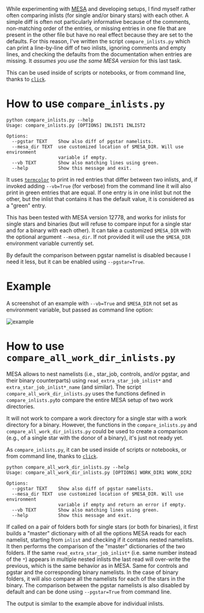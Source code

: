 
While experimenting with [MESA](http://mesa.sourceforge.net/) and developing setups, I find myself
rather often comparing inlists (for single and/or binary stars) with
each other. A simple diff is often not particularly informative
because of the comments, non-matching order of the entries, or missing
entries in one file that are present in the other file but have no
real effect because they are set to the defaults. For this reason,
I've written the script `compare_inlists.py` which can print a
line-by-line diff of two inlists, ignoring comments and empty lines,
and checking the defaults from the documentation when entries are
missing. It *assumes you use the same MESA version* for this last task.

This can be used inside of scripts or notebooks, or from command line, thanks to [`click`](https://github.com/pallets/click).


# How to use `compare_inlists.py`


```
python compare_inlists.py --help
Usage: compare_inlists.py [OPTIONS] INLIST1 INLIST2

Options:
  --pgstar TEXT    Show also diff of pgstar namelists.
  --mesa_dir TEXT  use customized location of $MESA_DIR. Will use environment
                   variable if empty.
  --vb TEXT        Show also matching lines using green.
  --help           Show this message and exit.
```

It uses [`termcolor`](https://pypi.org/project/termcolor/) to print in red entries that differ between
two inlists, and, if invoked adding `--vb=True` (for verbose) from the command
line it will also print in green entries that are equal. If one entry
is in one inlist but not the other, but the inlist that contains it 
has the default value, it is considered as a "green" entry.

This has been tested with MESA version 12778, and works for inlists
for single stars and binaries (but will refuse to compare input for a
single star and for a binary with each other). It can take a
customized `$MESA_DIR` with the optional argument `--mesa_dir`. If not
provided it will use the `$MESA_DIR` environment variable currently
set.

By default the comparison between pgstar namelist is disabled because
I need it less, but it can be enabled using `--pgstar=True`.

# Example

A screenshot of an example with `--vb=True` and `$MESA_DIR` not set as
environment variable, but passed as command line option:

![example](/examples/verbose.png?raw=true "verbose output")


# How to use `compare_all_work_dir_inlists.py`

MESA allows to nest namelists (i.e., star_job, controls, and/or
pgstar, and their binary counterparts) using `read_extra_star_job_inlist*` and
`extra_star_job_inlist*_name` (and similar). The script `compare_all_work_dir_inlists.py` uses
the functions defined in `compare_inlists.py`to compare the entire MESA
setup of two work directories. 

It will not work to compare a work directory for a single star with a
work directory for a binary. However, the functions in the
`compare_inlists.py` and `compare_all_work_dir_inlists.py` could be
used to create a comparison (e.g., of a single star with the donor of
a binary), it's just not ready yet.

As `compare_inlists.py`, it can be used inside of scripts or notebooks, or from command line,
thanks to [`click`](https://github.com/pallets/click).

```
python compare_all_work_dir_inlists.py --help
Usage: compare_all_work_dir_inlists.py [OPTIONS] WORK_DIR1 WORK_DIR2

Options:
  --pgstar TEXT    Show also diff of pgstar namelists.
  --mesa_dir TEXT  use customized location of $MESA_DIR. Will use environment
                   variable if empty and return an error if empty.
  --vb TEXT        Show also matching lines using green.
  --help           Show this message and exit.
```

If called on a pair of folders both for single stars (or both for
binaries), it first builds a "master" dictionary with of all the
options MESA reads for each namelist, starting from `inlist` and
checking if it contains nested namelists. It then performs the
comparison of the "master" dictionaries of the two folders. If the
same `read_extra_star_job_inlist*` (i.e. same number instead of the
`*`) appears in multiple nested inlists the last read will over-write
the previous, which is the same behavior as in MESA. Same for controls
and pgstar and the corresponding binary namelists. In the case of
binary folders, it will also compare all the namelists for each of the
stars in the binary. The comparison between the pgstar namelists is
also disabled by default and can be done using `--pgstar=True` from
command line.

The output is similar to the example above for individual inlists.
